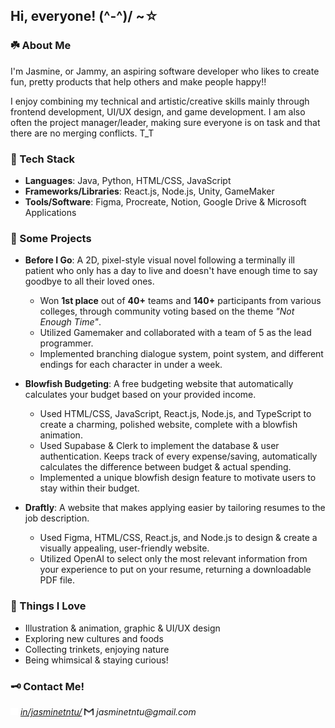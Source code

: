 ## Hi, everyone! (^-^)/ ~☆

### ☘️ About Me
I'm Jasmine, or Jammy, an aspiring software developer who likes to create fun, pretty products that help others and make people happy!!

I enjoy combining my technical and artistic/creative skills mainly through frontend development, UI/UX design, and game development. I am also often the project manager/leader, making sure everyone is on task and that there are no merging conflicts. T_T

### 🌷 Tech Stack
- **Languages**: Java, Python, HTML/CSS, JavaScript
- **Frameworks/Libraries**: React.js, Node.js, Unity, GameMaker
- **Tools/Software**: Figma, Procreate, Notion, Google Drive & Microsoft Applications

### 🫧 Some Projects
- **Before I Go**: A 2D, pixel-style visual novel following a terminally ill patient who only has a day to live and doesn't have enough time to say goodbye to all their loved ones.
   - Won **1st place** out of **40+** teams and **140+** participants from various colleges, through community voting based on the theme _"Not Enough Time"_.
   - Utilized Gamemaker and collaborated with a team of 5 as the lead programmer.
   - Implemented branching dialogue system, point system, and different endings for each character in under a week.

- **Blowfish Budgeting**: A free budgeting website that automatically calculates your budget based on your provided income.
   - Used HTML/CSS, JavaScript, React.js, Node.js, and TypeScript to create a charming, polished website, complete with a blowfish animation.
   - Used Supabase & Clerk to implement the database & user authentication. Keeps track of every expense/saving, automatically calculates the difference between budget & actual spending.
   - Implemented a unique blowfish design feature to motivate users to stay within their budget.

- **Draftly**: A website that makes applying easier by tailoring resumes to the job description.
   - Used Figma, HTML/CSS, React.js, and Node.js to design & create a visually appealing, user-friendly website.
   - Utilized OpenAI to select only the most relevant information from your experience to put on your resume, returning a downloadable PDF file.

### 🎀 Things I Love
- Illustration & animation, graphic & UI/UX design
- Exploring new cultures and foods
- Collecting trinkets, enjoying nature
- Being whimsical & staying curious!

### 🗝️ Contact Me!
<img src="icons/icon_linkedin_white.png" width="12" bottom="0"></img> [*in/jasminetntu/*](https://www.linkedin.com/in/jasminetntu/)
<img src="icons/icon_email_white.png" width="15" bottom="0"></img> _jasminetntu@gmail.com_

<!--
**jasminetntu/jasminetntu** is a ✨ _special_ ✨ repository because its `README.md` (this file) appears on your GitHub profile.

Here are some ideas to get you started:

- 🔭 I’m currently working on ...
- 🌱 I’m currently learning ...
- 👯 I’m looking to collaborate on ...
- 🤔 I’m looking for help with ...
- 💬 Ask me about ...
- 📫 How to reach me: ...
- 😄 Pronouns: ...
- ⚡ Fun fact: ...
-->
